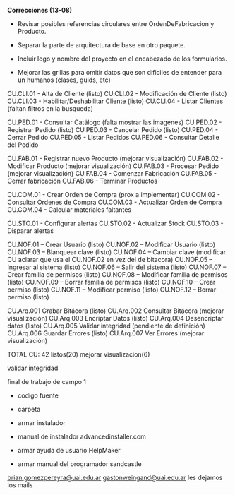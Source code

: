 **Correcciones (13-08)**
- Revisar posibles referencias circulares entre OrdenDeFabricacion y Producto.
- Separar la parte de arquitectura de base en otro paquete.

- Incluir logo y nombre del proyecto en el encabezado de los formularios.
- Mejorar las grillas para omitir datos que son dificiles de entender para un humanos (clases, guids, etc)

CU.CLI.01 - Alta de Cliente (listo)
CU.CLI.02 - Modificación de Cliente (listo)
CU.CLI.03 - Habilitar/Deshabilitar Cliente (listo)
CU.CLI.04 - Listar Clientes (faltan filtros en la busqueda)

CU.PED.01 - Consultar Catálogo (falta mostrar las imagenes)
CU.PED.02 - Registrar Pedido (listo)
CU.PED.03 - Cancelar Pedido (listo)
CU.PED.04 - Cerrar Pedido
CU.PED.05 - Listar Pedidos
CU.PED.06 - Consultar Detalle del Pedido

CU.FAB.01 - Registrar nuevo Producto (mejorar visualización)
CU.FAB.02 - Modificar Producto (mejorar visualización)
CU.FAB.03 - Procesar Pedido (mejorar visualización)
CU.FAB.04 - Comenzar Fabricación
CU.FAB.05 - Cerrar fabricación
CU.FAB.06 - Terminar Productos

CU.COM.01 - Crear Orden de Compra (prox a implementar)
CU.COM.02 - Consultar Órdenes de Compra
CU.COM.03 - Actualizar Orden de Compra
CU.COM.04 - Calcular materiales faltantes

CU.STO.01 - Configurar alertas
CU.STO.02 - Actualizar Stock
CU.STO.03 - Disparar alertas

CU.NOF.01 – Crear Usuario (listo)
CU.NOF.02 – Modificar Usuario (listo)
CU.NOF.03 – Blanquear clave (listo)
CU.NOF.04 – Cambiar clave (modificar CU aclarar que usa el CU.NOF.02 en vez del de bitacora)
CU.NOF.05 – Ingresar al sistema (listo)
CU.NOF.06 – Salir del sistema (listo)
CU.NOF.07 – Crear familia de permisos (listo)
CU.NOF.08 – Modificar familia de permisos (listo)
CU.NOF.09 – Borrar familia de permisos (listo)
CU.NOF.10 – Crear permiso (listo)
CU.NOF.11 – Modificar permiso (listo)
CU.NOF.12 – Borrar permiso (listo)

CU.Arq.001 Grabar Bitácora (listo)
CU.Arq.002 Consultar Bitácora (mejorar visualización)
CU.Arq.003 Encriptar Datos (listo)
CU.Arq.004 Desencriptar datos (listo)
CU.Arq.005 Validar integridad (pendiente de definición)
CU.Arq.006 Guardar Errores (listo)
CU.Arq.007 Ver Errores (mejorar visualización)

TOTAL CU: 42 listos(20) mejorar visualizacion(6)


validar integridad

final de trabajo de campo 1

+ codigo fuente
+ carpeta

+ armar instalador 
+ manual de instalador
advancedinstaller.com

+ armar ayuda de usuario
HelpMaker

+ armar manual del programador
sandcastle


brian.gomezpereyra@uai.edu.ar
gastonweingand@uai.edu.ar
les dejamos los mails